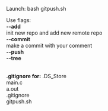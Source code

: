 Launch:
bash gitpush.sh

Use flags:<br>
<b>--add</b><br>
init new repo and add new remote repo<br>
<b>--commit</b><br>
make a commit with your comment<br>
<b>--push</b><br>
<b>--tree</b><br><br>

<b>.gitignore for:</b>
.DS_Store<br>
main.c<br>
a.out<br>
.gitignore<br>
gitpush.sh
